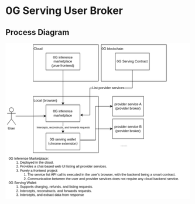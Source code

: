 # 0G Serving User Broker

## Process Diagram

![Process Diagram](./image/0G-seving-user-broker.png)
